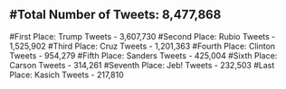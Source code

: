 #Total Number of Tweets: 8,477,868 
---
#First Place: Trump Tweets - 3,607,730
#Second Place: Rubio Tweets - 1,525,902
#Third Place: Cruz Tweets - 1,201,363
#Fourth Place: Clinton Tweets - 954,279
#Fifth Place: Sanders Tweets - 425,004
#Sixth Place: Carson Tweets - 314,261
#Seventh Place: Jeb! Tweets - 232,503
#Last Place: Kasich Tweets - 217,810
